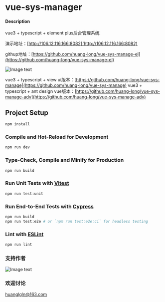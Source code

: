 # vue-sys-manager

#### Description
vue3 + typescript + element plus后台管理系统

演示地址：[http://106.12.116.166:8082](http://106.12.116.166:8082)

githup地址：[https://github.com/huang-long/vue-sys-manage-el](https://github.com/huang-long/vue-sys-manage-el)

![Image text](https://gitee.com/huanglgln/vue-sys-manage/raw/master/src/images/page.jpg)

vue3 + typescript + view ui版本：[https://github.com/huang-long/vue-sys-manage](https://github.com/huang-long/vue-sys-manage)
vue3 + typescript + ant design vue版本：[https://github.com/huang-long/vue-sys-manage-adv](https://github.com/huang-long/vue-sys-manage-adv)
## Project Setup

```sh
npm install
```

### Compile and Hot-Reload for Development

```sh
npm run dev
```

### Type-Check, Compile and Minify for Production

```sh
npm run build
```

### Run Unit Tests with [Vitest](https://vitest.dev/)

```sh
npm run test:unit
```

### Run End-to-End Tests with [Cypress](https://www.cypress.io/)

```sh
npm run build
npm run test:e2e # or `npm run test:e2e:ci` for headless testing
```

### Lint with [ESLint](https://eslint.org/)

```sh
npm run lint
```

### 支持作者

![Image text](https://gitee.com/huanglgln/vue-sys-manage/raw/master/src/images/shoukuanma.png)

### 欢迎讨论

huanglgln@163.com
